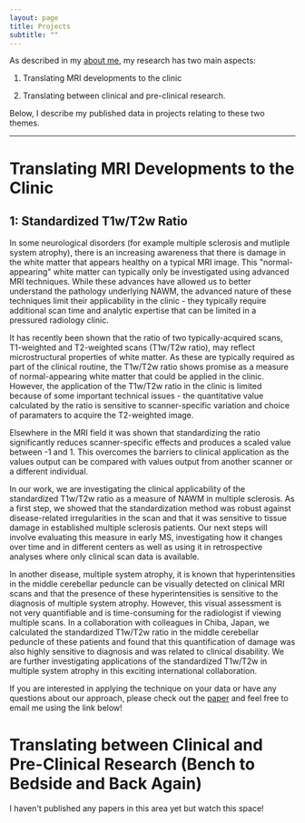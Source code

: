 ```yaml
---
layout: page
title: Projects
subtitle: ""
---
```


As described in my [about me](aboutresearch.md), my research has two main aspects: 

1) Translating MRI developments to the clinic

2) Translating between clinical and pre-clinical research. 
     
Below, I describe my published data in projects relating to these two themes.

---

# Translating MRI Developments to the Clinic

## 1: Standardized T1w/T2w Ratio 
In some neurological disorders (for example multiple sclerosis and mutliple system atrophy), there is an increasing awareness that there is damage in the white matter that appears healthy on a typical MRI image. This "normal-appearing" white matter can typically only be investigated using advanced MRI techniques. While these advances have allowed us to better understand the pathology underlying NAWM, the advanced nature of these techniques limit their applicability in the clinic - they typically require additional scan time and analytic expertise that can be limited in a pressured radiology clinic. 

It has recently been shown that the ratio of two typically-acquired scans, T1-weighted and T2-weighted scans (T1w/T2w ratio), may reflect microstructural properties of white matter. As these are typically required as part of the clinical routine, the T1w/T2w ratio shows promise as a measure of normal-appearing white matter that could be applied in the clinic. However, the application of the T1w/T2w ratio in the clinic is limited because of some important technical issues - the quantitative value calculated by the ratio is sensitive to scanner-specific variation and choice of paramaters to acquire the T2-weighted image. 

Elsewhere in the MRI field it was shown that standardizing the ratio significantly reduces scanner-specific effects and produces a scaled value between -1 and 1. This overcomes the barriers to clinical application as the values output can be compared with values output from another scanner or a different individual. 

In our work, we are investigating the clinical applicability of the standardized T1w/T2w ratio as a measure of NAWM in multiple sclerosis. As a first step, we showed that the standardization method was robust against disease-related irregularities in the scan and that it was sensitive to tissue damage in established multiple sclerosis patients. Our next steps will involve evaluating this measure in early MS, investigating how it changes over time and in different centers as well as using it in retrospective analyses where only clinical scan data is available. 

In another disease, multiple system atrophy, it is known that hyperintensities in the middle cerebellar peduncle can be visually detected on clinical MRI scans and that the presence of these hyperintensities is sensitive to the diagnosis of multiple system atrophy. However, this visual assessment is not very quantifiable and is time-consuming for the radiologist if viewing multiple scans. In a collaboration with colleagues in Chiba, Japan, we calculated the standardized T1w/T2w ratio in the middle cerebellar peduncle of these patients and found that this quantification of damage was also highly sensitive to diagnosis and was related to clinical disability. We are further investigating applications of the standardized T1w/T2w in multiple system atrophy in this exciting international collaboration.

If you are interested in applying the technique on your data or have any questions about our approach, please check out the [paper](https://doi.org/10.3389/fneur.2019.00334) and feel free to email me using the link below!

# Translating between Clinical and Pre-Clinical Research (Bench to Bedside and Back Again)
I haven't published any papers in this area yet but watch this space!
